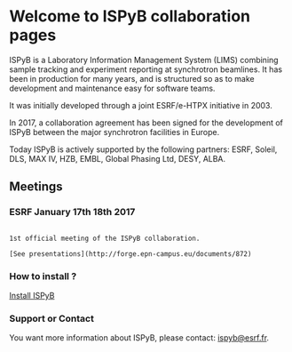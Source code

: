 # Welcome to ISPyB collaboration pages

ISPyB is a Laboratory Information Management System (LIMS) combining sample tracking and experiment reporting at synchrotron beamlines. It has been in production for many years, and is structured so as to make development and maintenance easy for software teams. 

It was initially developed through a joint ESRF/e-HTPX  initiative in 2003.

In 2017, a collaboration agreement has been signed for the development of ISPyB between the major synchrotron facilities in Europe.

Today ISPyB is actively supported by the following partners: ESRF, Soleil, DLS, MAX IV, HZB, EMBL, Global Phasing Ltd, DESY, ALBA.

## Meetings

### ESRF January 17th 18th 2017




```

1st official meeting of the ISPyB collaboration.

[See presentations](http://forge.epn-campus.eu/documents/872)

```

### How to install ?

[Install ISPyB](testweb/README.md)

### Support or Contact

You want more information about ISPyB, please contact: <ispyb@esrf.fr>.
